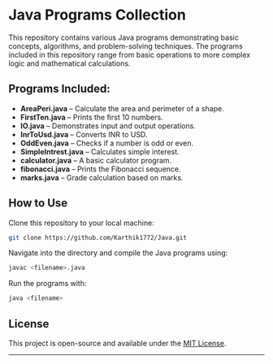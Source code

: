 # Java Programs Collection

This repository contains various Java programs demonstrating basic concepts, algorithms, and problem-solving techniques. The programs included in this repository range from basic operations to more complex logic and mathematical calculations.

## Programs Included:
- **AreaPeri.java** – Calculate the area and perimeter of a shape.
- **FirstTen.java** – Prints the first 10 numbers.
- **IO.java** – Demonstrates input and output operations.
- **InrToUsd.java** – Converts INR to USD.
- **OddEven.java** – Checks if a number is odd or even.
- **SimpleIntrest.java** – Calculates simple interest.
- **calculator.java** – A basic calculator program.
- **fibonacci.java** – Prints the Fibonacci sequence.
- **marks.java** – Grade calculation based on marks.

## How to Use
Clone this repository to your local machine:

```bash
git clone https://github.com/Karthik1772/Java.git
```

Navigate into the directory and compile the Java programs using:

```bash
javac <filename>.java
```

Run the programs with:

```bash
java <filename>
```

## License
This project is open-source and available under the [MIT License](LICENSE).

---

